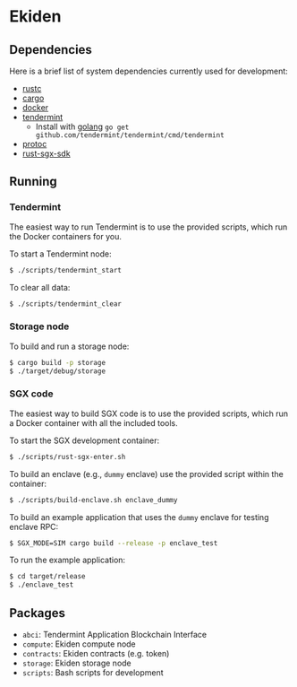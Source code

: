 # Ekiden

## Dependencies

Here is a brief list of system dependencies currently used for development:
- [rustc](https://www.rust-lang.org/en-US/)
- [cargo](http://doc.crates.io/)
- [docker](https://www.docker.com/)
- [tendermint](https://www.tendermint.com/)
  - Install with [golang](https://golang.org/) `go get github.com/tendermint/tendermint/cmd/tendermint`
- [protoc](https://github.com/google/protobuf/releases)
- [rust-sgx-sdk](https://github.com/baidu/rust-sgx-sdk)

## Running

### Tendermint

The easiest way to run Tendermint is to use the provided scripts, which run the Docker
containers for you.

To start a Tendermint node:
```bash
$ ./scripts/tendermint_start
```

To clear all data:
```bash
$ ./scripts/tendermint_clear
```

### Storage node

To build and run a storage node:
```bash
$ cargo build -p storage
$ ./target/debug/storage
```

### SGX code

The easiest way to build SGX code is to use the provided scripts, which run a Docker
container with all the included tools.

To start the SGX development container:
```bash
$ ./scripts/rust-sgx-enter.sh
```

To build an enclave (e.g., `dummy` enclave) use the provided script within the container:
```bash
$ ./scripts/build-enclave.sh enclave_dummy
```

To build an example application that uses the `dummy` enclave for testing enclave RPC:
```bash
$ SGX_MODE=SIM cargo build --release -p enclave_test
```

To run the example application:
```bash
$ cd target/release
$ ./enclave_test
```

## Packages
- `abci`: Tendermint Application Blockchain Interface
- `compute`: Ekiden compute node
- `contracts`: Ekiden contracts (e.g. token)
- `storage`: Ekiden storage node
- `scripts`: Bash scripts for development
